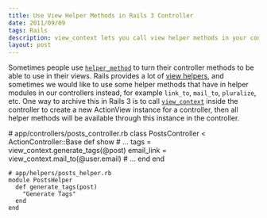 ```yaml
---
title: Use View Helper Methods in Rails 3 Controller
date: 2011/09/09
tags: Rails
description: view_context lets you call view helper methods in your controllers.
layout: post
---
```


Sometimes people use [`helper_method`](http://apidock.com/rails/ActionController/Helpers/ClassMethods/helper_method) to turn their controller methods to be able to use in their views. Rails provides a lot of [view helpers](http://apidock.com/rails/ActionView/Helpers), and sometimes we would like to use some helper methods that have in helper modules in our controllers instead, for example `link_to`, `mail_to`, `pluralize`, etc. One way to archive this in Rails 3 is to call [`view_context`](http://apidock.com/rails/AbstractController/Rendering/view_context) inside the controller to create a new ActionView instance for a controller, then all helper methods will be available through this instance in the controller.

<script src="https://gist.github.com/1205781.js?file=gistfile1.rb"></script>
<noscript>
	# app/controllers/posts_controller.rb
	class PostsController < ActionController::Base
	  def show
	    # ...
	    tags = view_context.generate_tags(@post)
	    email_link = view_context.mail_to(@user.email)
	    # ...
	  end 
	end

	# app/helpers/posts_helper.rb
	module PostsHelper
	  def generate_tags(post)
	    "Generate Tags"
	  end
	end
</noscript>
